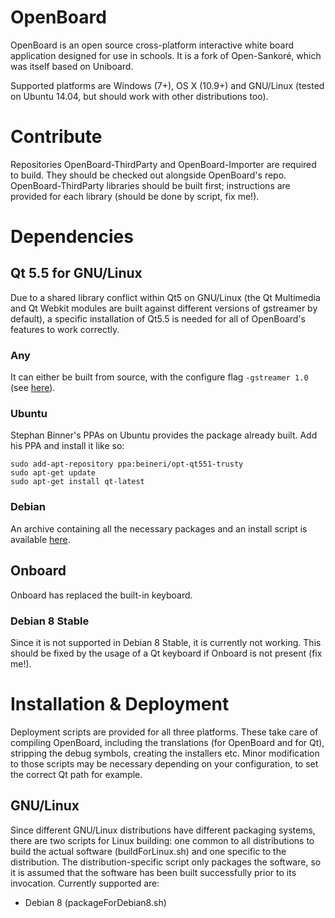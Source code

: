 # OpenBoard
OpenBoard is an open source cross-platform interactive white board application designed for use in schools. It is a fork of Open-Sankoré, which was itself based on Uniboard.

Supported platforms are Windows (7+), OS X (10.9+) and GNU/Linux (tested on Ubuntu 14.04, but should work with other distributions too).

# Contribute

Repositories OpenBoard-ThirdParty and OpenBoard-Importer are required to build. They should be checked out alongside OpenBoard's repo. OpenBoard-ThirdParty libraries should be built first; instructions are provided for each library (should be done by script, fix me!).

# Dependencies

## Qt 5.5 for GNU/Linux

Due to a shared library conflict within Qt5 on GNU/Linux (the Qt Multimedia and Qt Webkit modules are built against different versions of gstreamer by default), a specific installation of Qt5.5 is needed for all of OpenBoard's features to work correctly.

### Any
It can either be built from source, with the configure flag `-gstreamer 1.0` (see [here](http://doc.qt.io/qt-5/linux-building.html)).

### Ubuntu
Stephan Binner's PPAs on Ubuntu provides the package already built. Add his PPA and install it like so:

    sudo add-apt-repository ppa:beineri/opt-qt551-trusty
    sudo apt-get update
    sudo apt-get install qt-latest

### Debian
An archive containing all the necessary packages and an install script is available [here](https://drive.google.com/open?id=0B7NtQ39nK8wxckw5VnpwWWVaenc).

## Onboard
Onboard has replaced the built-in keyboard.

### Debian 8 Stable
Since it is not supported in Debian 8 Stable, it is currently not working. This should be fixed by the usage of a Qt keyboard if Onboard is not present (fix me!).

# Installation & Deployment

Deployment scripts are provided for all three platforms. These take care of compiling OpenBoard, including the translations (for OpenBoard and for Qt), stripping the debug symbols, creating the installers etc.
Minor modification to those scripts may be necessary depending on your configuration, to set the correct Qt path for example.

## GNU/Linux
Since different GNU/Linux distributions have different packaging systems, there are two scripts for Linux building: one common to all distributions to build the actual software (buildForLinux.sh) and one specific to the distribution. The distribution-specific script only packages the software, so it is assumed that the software has been built successfully prior to its invocation. Currently supported are:

* Debian 8 (packageForDebian8.sh)


